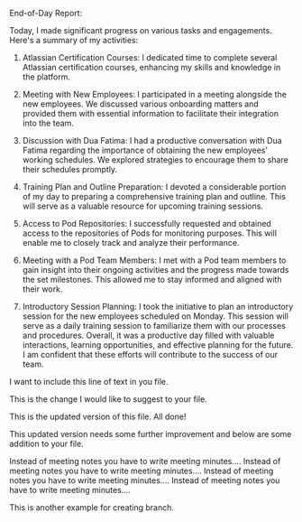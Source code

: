 End-of-Day Report:

Today, I made significant progress on various tasks and engagements. Here's a summary of my activities:

1. Atlassian Certification Courses: I dedicated time to complete several Atlassian certification courses, enhancing my skills and knowledge in the platform.

2. Meeting with New Employees: I participated in a meeting alongside the new employees. We discussed various onboarding matters and provided them with essential information to facilitate their integration into the team.

3. Discussion with Dua Fatima: I had a productive conversation with Dua Fatima regarding the importance of obtaining the new employees' working schedules. We explored strategies to encourage them to share their schedules promptly.

4. Training Plan and Outline Preparation: I devoted a considerable portion of my day to preparing a comprehensive training plan and outline. This will serve as a valuable resource for upcoming training sessions.

5. Access to Pod Repositories: I successfully requested and obtained access to the repositories of Pods for monitoring purposes. This will enable me to closely track and analyze their performance.

6. Meeting with a Pod Team Members: I met with a Pod team members to gain insight into their ongoing activities and the progress made towards the set milestones. This allowed me to stay informed and aligned with their work.

7. Introductory Session Planning: I took the initiative to plan an introductory session for the new employees scheduled on Monday. This session will serve as a daily training session to familiarize them with our processes and procedures.
Overall, it was a productive day filled with valuable interactions, learning opportunities, and effective planning for the future. I am confident that these efforts will contribute to the success of our team.

I want to include this line of text in you file.

This is the change I would like to suggest to your file.

This is the updated version of this file.
All done!

This updated version needs some further improvement and below are some addition to your file.

Instead of meeting notes you have to write meeting minutes....
Instead of meeting notes you have to write meeting minutes....
Instead of meeting notes you have to write meeting minutes....
Instead of meeting notes you have to write meeting minutes....

This is another example for creating branch.
